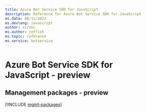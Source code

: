 ```yaml
---
title: Azure Bot Service SDK for JavaScript
description: Reference for Azure Bot Service SDK for JavaScript
ms.data: 08/11/2022
ms.devlang: javascript
author: xirzec
ms.author: jeffish
ms.topic: reference
ms.service: botservice
---
```

# Azure Bot Service SDK for JavaScript - preview

## Management packages - preview
[!INCLUDE [mgmt-packages](bot-service-mgmt-index.md)]